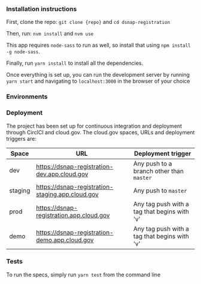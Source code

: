 ### Installation instructions

First, clone the repo: `git clone {repo}` and  `cd dsnap-registration`

Then, run: `nvm install` and  `nvm use`

This app requires `node-sass` to run as well, so install that using `npm install -g node-sass`.

Finally, run `yarn install` to install all the dependencies.

Once everything is set up, you can run the development server by running `yarn start` and navigating to `localhost:3000`
in the browser of your choice


### Environments

### Deployment

The project has been set up for continuous integration and deployment through CirclCI and cloud.gov. The cloud.gov spaces, URLs and deployment triggers are:

| Space | URL | Deployment trigger |
|-------|-----|--------------------|
| dev   | https://dsnap-registration-dev.app.cloud.gov | Any push to a branch other than `master`|
| staging   | https://dsnap-registration-staging.app.cloud.gov | Any push to `master`|
| prod   | https://dsnap-registration.app.cloud.gov | Any tag push with a tag that begins with 'v'|
| demo   | https://dsnap-registration-demo.app.cloud.gov | Any tag push with a tag that begins with 'v'|

### Tests

To run the specs, simply run `yarn test` from the command line
